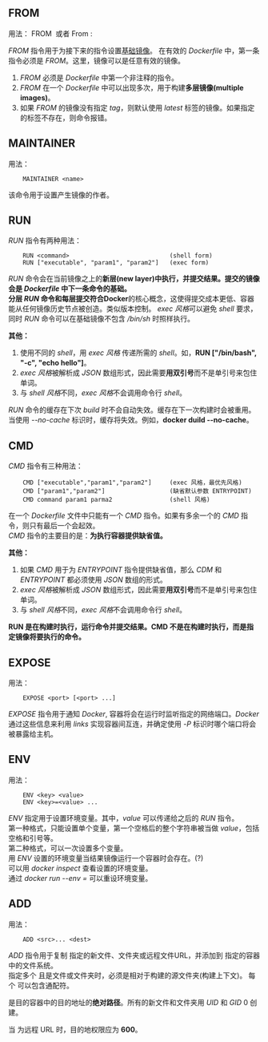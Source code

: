 

## FROM ##

用法：
		FROM <image>
或者
		From <image>:<tag>

*FROM* 指令用于为接下来的指令设置[基础镜像]("http://docs.docker.com/terms/image/#base-image-def")。 在有效的 *Dockerfile* 中，第一条指令必须是 *FROM*。这里，镜像可以是任意有效的镜像。  

1. *FROM* 必须是 *Dockerfile* 中第一个非注释的指令。
2. *FROM* 在一个 *Dockerfile* 中可以出现多次，用于构建**多层镜像(multiple images)**。  
3. 如果 *FROM* 的镜像没有指定 *tag*，则默认使用 *latest* 标签的镜像。如果指定的标签不存在，则命令报错。

## MAINTAINER ##

用法：  

		MAINTAINER <name>  

该命令用于设置产生镜像的作者。

## RUN ##

*RUN* 指令有两种用法：

		RUN <command>                            (shell form)
		RUN ["executable", "param1", "param2"]   (exec form)

*RUN* 命令会在当前镜像之上的**新层(new layer)**中执行，并提交结果。提交的镜像会是 *Dockerfile* 中下一条命令的基础。  
分层 *RUN* 命令和每层提交符合**Docker**的核心概念，这使得提交成本更低、容器能从任何镜像历史节点被创造。类似版本控制。
*exec 风格*可以避免 *shell* 要求，同时 *RUN* 命令可以在基础镜像不包含 */bin/sh* 时照样执行。

**其他：**
1. 使用不同的 *shell*，用 *exec 风格* 传递所需的 *shell*。如，**RUN ["/bin/bash", "-c", "echo hello"]**。  
2. *exec 风格*被解析成 *JSON* 数组形式，因此需要**用双引号**而不是单引号来包住单词。  
3. 与 *shell 风格*不同，*exec 风格*不会调用命令行 *shell*。

*RUN* 命令的缓存在下次 *build* 时不会自动失效。缓存在下一次构建时会被重用。当使用 *--no-cache* 标识时，缓存将失效。例如，**docker duild --no-cache**。

## CMD ##

*CMD* 指令有三种用法：

		CMD ["executable","param1","param2"]     (exec 风格，最优先风格)
		CMD ["param1","param2"]                  (缺省默认参数 ENTRYPOINT)
		CMD command param1 parma2                (shell 风格)

在一个 *Dockerfile* 文件中只能有一个 *CMD* 指令。如果有多余一个的 *CMD* 指令，则只有最后一个会起效。  
*CMD* 指令的主要目的是：**为执行容器提供缺省值。**

**其他：**  
1. 如果 *CMD* 用于为 *ENTRYPOINT* 指令提供缺省值，那么 *CDM* 和 *ENTRYPOINT* 都必须使用 *JSON* 数组的形式。  
2. *exec 风格*被解析成 *JSON* 数组形式，因此需要**用双引号**而不是单引号来包住单词。  
3. 与 *shell 风格*不同，*exec 风格*不会调用命令行 *shell*。

**RUN 是在构建时执行，运行命令并提交结果。CMD 不是在构建时执行，而是指定镜像将要执行的命令。**

## EXPOSE ##

用法：

		EXPOSE <port> [<port> ...]

*EXPOSE* 指令用于通知 *Docker*, 容器将会在运行时监听指定的网络端口。*Docker* 通过这些信息来利用 *links* 实现容器间互连，并确定使用 *-P* 标识时哪个端口将会被暴露给主机。

## ENV ##

用法：

		ENV <key> <value>
		ENV <key>=<value> ...

*ENV* 指定用于设置环境变量。其中，*value* 可以传递给之后的 *RUN* 指令。  
第一种格式，只能设置单个变量，第一个空格后的整个字符串被当做 *value*，包括空格和引号等。  
第二种格式，可以一次设置多个变量。  
用 *ENV* 设置的环境变量当结果镜像运行一个容器时会存在。(?)  
可以用 *docker inspect* 查看设置的环境变量。  
通过 *docker run --env <key>=<value>* 可以重设环境变量。

## ADD ##

用法：

		ADD <src>... <dest>

*ADD* 指令用于复制 *<src>* 指定的新文件、文件夹或远程文件URL，并添加到 *<dest>* 指定的容器中的文件系统。  
指定多个 *<src>* 且是文件或文件夹时，必须是相对于构建的源文件夹(构建上下文)。 
每个 *<src>* 可以包含通配符。  

*<dest>* 是目的容器中的目的地址的**绝对路径**。所有的新文件和文件夹用 *UID* 和 *GID* 0 创建。  

当 *<src>* 为远程 URL 时，目的地权限应为 **600**。